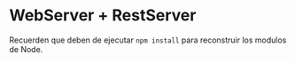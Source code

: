 # WebServer + RestServer
Recuerden que deben de ejecutar
``` npm install ``` para reconstruir los modulos de Node.

